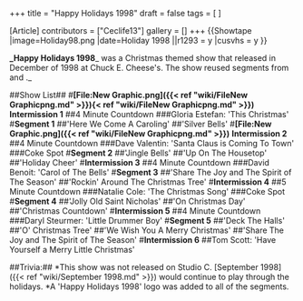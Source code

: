 +++
title = "Happy Holidays 1998"
draft = false
tags = [ ]

[Article]
contributors = ["Ceclife13"]
gallery = []
+++
{{Showtape
|image=Holiday98.png
|date=Holiday 1998
||r1293 = y
|cusvhs = y
}}

**_Happy Holidays 1998**_ was a Christmas themed show that released in December of 1998 at Chuck E. Cheese's. The show reused segments from  and ._

##Show List##
#**[File:New Graphic.png]({{< ref "wiki/FileNew Graphicpng.md" >}}){< ref "wiki/FileNew Graphicpng.md" >}})** **Intermission 1**
##4 Minute Countdown
###Gloria Estefan: 'This Christmas'
#**Segment 1**
##'Here We Come A Caroling'
##'Silver Bells'
#**[File:New Graphic.png]({{< ref "wiki/FileNew Graphicpng.md" >}})** **Intermission 2**
##4 Minute Countdown
###Dave Valentin: 'Santa Claus is Coming To Town'
###Coke Spot
#**Segment 2**
##'Jingle Bells'
##'Up On The Housetop'
##'Holiday Cheer'
#**Intermission 3**
##4 Minute Countdown
###David Benoit: 'Carol of The Bells'
#**Segment 3**
##'Share The Joy and The Spirit of The Season'
##'Rockin' Around The Christmas Tree'
#**Intermission 4**
##5 Minute Countdown
###Natalie Cole: 'The Christmas Song'
###Coke Spot
#**Segment 4**
##'Jolly Old Saint Nicholas'
##'On Christmas Day'
##'Christmas Countdown'
#**Intermission 5**
##4 Minute Countdown
###Daryl Steurmer: 'Little Drummer Boy'
#**Segment 5**
##'Deck The Halls'
##'O' Christmas Tree'
##'We Wish You A Merry Christmas'
##'Share The Joy and The Spirit of The Season'
#**Intermission 6**
##Tom Scott: 'Have Yourself a Merry Little Christmas'


##Trivia:##
*This show was not released on Studio C. [September 1998]({{< ref "wiki/September 1998.md" >}}) would continue to play through the holidays.
*A 'Happy Holidays 1998' logo was added to all of the segments.